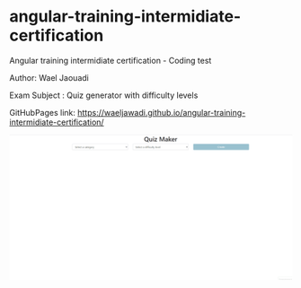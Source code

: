 # angular-training-intermidiate-certification
Angular training intermidiate certification - Coding test

Author: Wael Jaouadi

Exam Subject : Quiz generator with difficulty levels

GitHubPages link: https://waeljawadi.github.io/angular-training-intermidiate-certification/

![Quiz-maker-wael-jaouadi.gif](src%2Fassets%2FQuiz-maker-wael-jaouadi.gif)
